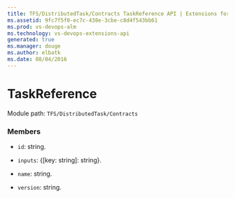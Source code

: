 ```yaml
---
title: TFS/DistributedTask/Contracts TaskReference API | Extensions for Visual Studio Team Services
ms.assetid: 9fc7f5f0-ec7c-438e-3cbe-c8d4f543bb61
ms.prod: vs-devops-alm
ms.technology: vs-devops-extensions-api
generated: true
ms.manager: douge
ms.author: elbatk
ms.date: 08/04/2016
---
```


# TaskReference

Module path: `TFS/DistributedTask/Contracts`


### Members

* `id`: string. 

* `inputs`: {[key: string]: string}. 

* `name`: string. 

* `version`: string. 

